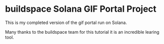 # buildspace Solana GIF Portal Project

This is my completed version of the gif portal run on Solana.

Many thanks to the buildspace team for this tutorial it is an incredible learing tool.
